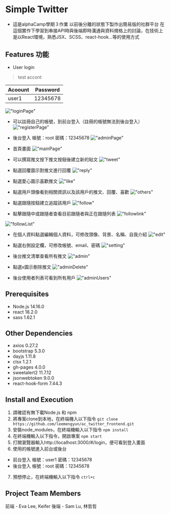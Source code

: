 # Simple Twitter
- 這是alphaCamp學期３作業 以前後分離的狀態下製作出簡易版的社群平台 在這個實作下學習到串接API時與後端即時溝通與資料規格上的討論，在技術上是以React環境，熟悉JSX、SCSS、react-hook...等的使用方式

## Features 功能
- User login

> test accont

| Acoount  | Password  | 
| ------------ | ------------ |
| user1  | 12345678  |

!["loginPage"](public/login.png)

- 可以註冊自己的帳號，到前台登入（註冊的帳號無法到後台登入）
!["registerPage"](public/register.png)

- 後台登入 帳號：root  密碼：12345678
!["adminPage"](public/admin.png)

- 首頁畫面
!["mainPage"](public/mainPage.png)

- 可以撰寫推文按下推文按鈕後建立新的貼文
!["tweet"](public/推文.png)

- 點選回覆圖示對推文進行回覆
!["reply"](public/回覆.png)

- 點選愛心圖示喜歡推文
!["like"](public/喜歡.png)

- 點選用戶頭像看到相關資訊以及該用戶的推文、回覆、喜歡
!["others"](public/其他用戶.png)

- 點選跟隨按鈕建立追蹤該用戶
!["follow"](public/跟隨.png)

- 點擊跟隨中或跟隨者查看目前跟隨者與正在跟隨列表
!["followlink"](public/追隨名單.png)

!["followList"](public/跟隨列表.png)

- 在個人資料點選編輯個人資料，可修改頭像、背景、名稱、自我介紹
!["edit"](public/edirProfile.png)

- 點選右側設定欄，可修改帳號、email、密碼
!["setting"](public/settingPage.png)

- 後台推文清單查看所有推文
!["admin"](public/後台.png)

- 點選x圖示刪除推文
!["adminDelete"](public/後台刪除推文.png)

- 後台使用者列表可看到所有用戶
!["adminUsers"](public/後台使用者列表.png)


## Prerequisites
- Node.js 14.16.0
- react 18.2.0
- sass 1.62.1

## Other Dependencies
- axios 0.27.2
- bootstrap 5.3.0
- dayjs 1.11.8
- clsx 1.2.1
- gh-pages 4.0.0
- sweetalert2 11.7.12
- jsonwebtoken 9.0.0
- react-hook-form 7.44.3

## Install and Execution
1. 請確認有無下載Node.js 和 npm
2. 將專案clone到本地，在終端機入以下指令
  `git clone https://github.com/leemengyun/ac_twitter_frontend.git`
3. 安裝node_modules，在終端機輸入以下指令
  `npm install`
4. 在終端機輸入以下指令，開啟專案
  `npm start`
5. 打開瀏覽器輸入http://localhost:3000/#/login，便可看到登入畫面
6. 使用的帳號進入前台或後台
  * 前台登入 帳號：user1 密碼：12345678
  * 後台登入 帳號：root  密碼：12345678
7. 預想停止，在終端機輸入以下指令
  `ctrl+c`

## Project Team Members
前端 - Eva Lee, Keifer 
後端 - Sam Lu, 林哲哲
